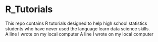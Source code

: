 # R_Tutorials
This repo contains R tutorials designed to help high school statistics students who have never used the language learn data science skills.  
A line I wrote on my local computer
A line I wrote on my local computer
